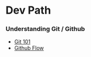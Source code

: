 # Dev Path

### Understanding Git / Github
- [Git 101](https://rogerdudler.github.io/git-guide) 
- [Github Flow](https://guides.github.com/introduction/flow/)

